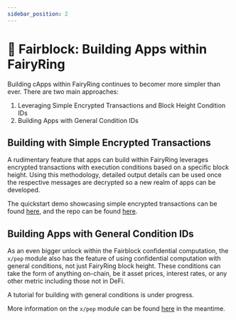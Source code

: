 ```yaml
---
sidebar_position: 2
---
```


# 🍄 Fairblock: Building Apps within FairyRing

Building cApps within FairyRing continues to becomer more simpler than ever. There are two main approaches:

1. Leveraging Simple Encrypted Transactions and Block Height Condition IDs
2. Building Apps with General Condition IDs

## Building with Simple Encrypted Transactions

A rudimentary feature that apps can build within FairyRing leverages encrypted transactions with execution conditions based on a specific block height. Using this methodology, detailed output details can be used once the respective messages are decrypted so a new realm of apps can be developed. 

The quickstart demo showcasing simple encrypted transactions can be found [here](./fairyring_encrypted_msg.md), and the repo can be found [here](https://github.com/Fairblock/fairyring/tree/feat-auction).

## Building Apps with General Condition IDs

As an even bigger unlock within the Fairblock confidential computation, the `x/pep` module also has the feature of using confidential computation with general conditions, not just FairyRing block height. These conditions can take the form of anything on-chain, be it asset prices, interest rates, or any other metric including those not in DeFi.

A tutorial for building with general conditions is under progress.

More information on the `x/pep` module can be found [here](../../../advanced/pep_module.md) in the meantime.